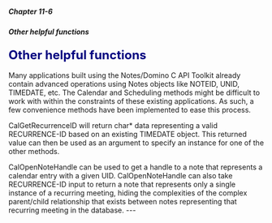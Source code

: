 ##### Chapter 11-6
##### Other helpful functions

<b><font size="5" color="#000080">Other helpful functions</font></b><br>
<br>
Many applications built using the Notes/Domino C API Toolkit already contain advanced operations using Notes objects like NOTEID, UNID, TIMEDATE, etc.  The Calendar and Scheduling methods might be difficult to work with within the constraints of these existing applications.  As such, a few convenience methods have been implemented to ease this process.
<p>CalGetRecurrenceID will return char* data representing a valid RECURRENCE-ID based on an existing TIMEDATE object.  This returned value can then be used as an argument to specify an instance for one of the other methods.
<p>CalOpenNoteHandle can be used to get a handle to a note that represents a calendar entry with a given UID.  CalOpenNoteHandle can also take RECURRENCE-ID input to return a note that represents only a single instance of a recurring meeting, hiding the complexities of the complex parent/child relationship that exists between notes representing that recurring meeting in the database. 
---
